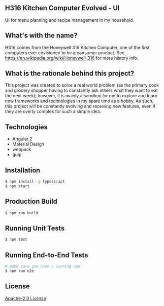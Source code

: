 ## H316 Kitchen Computer Evolved - UI

UI for menu planning and recipe management in my household.

## What's with the name?

H316 comes from the Honeywell 316 Kitchen Computer, one of the first computers ever envisioned to be a consumer product. See https://en.wikipedia.org/wiki/Honeywell_316 for more history info.

## What is the rationale behind this project?

This project was created to solve a real world problem (as the primary cook and grocery shopper having to constantly ask others what they want to eat the next week); however, it is mainly a sandbox for me to explore and learn new frameworks and technologies in my spare time as a hobby. As such, this project will be constantly evolving and receiving new features, even if they are overly complex for such a simple idea.

## Technologies
* Angular 2
* Material Design
* webpack
* gulp

## Installation

```bash
$ npm install -g typescript
$ npm start
```

## Production Build
```bash
$ npm run build
```

## Running Unit Tests
```bash
$ npm test
```

## Running End-to-End Tests
```bash
# make sure you have a running app
$ npm run e2e
```

## License
<a href="https://opensource.org/licenses/Apache-2.0">Apache-2.0 License</a>
